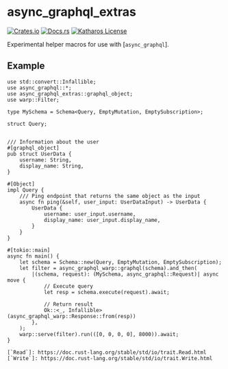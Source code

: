 # async_graphql_extras

[![Crates.io](https://img.shields.io/crates/v/async_graphql_extras.svg)](https://crates.io/crates/async_graphql_extras)
[![Docs.rs](https://docs.rs/async_graphql_extras/badge.svg)](https://docs.rs/async_graphql_extras)
[![Katharos License](https://img.shields.io/badge/License-Katharos-blue)](https://github.com/katharostech/katharos-license)

Experimental helper macros for use with [`async_graphql`].

## Example
```norun
use std::convert::Infallible;
use async_graphql::*;
use async_graphql_extras::graphql_object;
use warp::Filter;

type MySchema = Schema<Query, EmptyMutation, EmptySubscription>;

struct Query;


/// Information about the user
#[graphql_object]
pub struct UserData {
    username: String,
    display_name: String,
}

#[Object]
impl Query {
    /// Ping endpoint that returns the same object as the input
    async fn ping(&self, user_input: UserDataInput) -> UserData {
        UserData {
            username: user_input.username,
            display_name: user_input.display_name,
        }
    }
}

#[tokio::main]
async fn main() {
    let schema = Schema::new(Query, EmptyMutation, EmptySubscription);
    let filter = async_graphql_warp::graphql(schema).and_then(
        |(schema, request): (MySchema, async_graphql::Request)| async move {
            // Execute query
            let resp = schema.execute(request).await;

            // Return result
            Ok::<_, Infallible>(async_graphql_warp::Response::from(resp))
        },
    );
    warp::serve(filter).run(([0, 0, 0, 0], 8000)).await;
}

[`Read`]: https://doc.rust-lang.org/stable/std/io/trait.Read.html
[`Write`]: https://doc.rust-lang.org/stable/std/io/trait.Write.html
